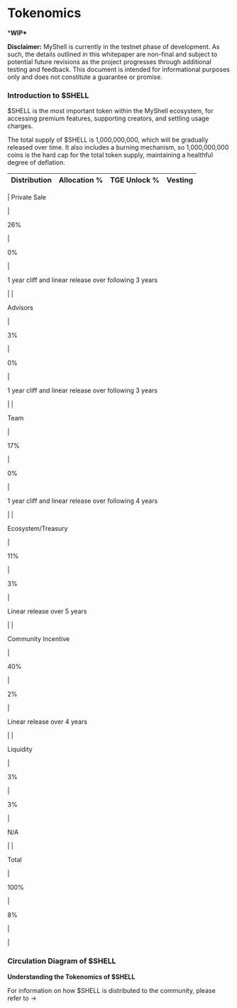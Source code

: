 # Tokenomics

\***WIP\***

**Disclaimer:** MyShell is currently in the testnet phase of development. As such, the details outlined in this whitepaper are non-final and subject to potential future revisions as the project progresses through additional testing and feedback. This document is intended for informational purposes only and does not constitute a guarantee or promise.

### **Introduction to $SHELL**

$SHELL is the most important token within the MyShell ecosystem, for accessing premium features, supporting creators, and settling usage charges.

The total supply of $SHELL is 1,000,000,000, which will be gradually released over time. It also includes a burning mechanism, so 1,000,000,000 coins is the hard cap for the total token supply, maintaining a healthful degree of deflation.

| Distribution | Allocation % | TGE Unlock % | Vesting |
| --- | --- | --- | --- |
| 
Private Sale

 | 

26%

 | 

0%

 | 

1 year cliff and linear release over following 3 years

 |
| 

Advisors

 | 

3%

 | 

0%

 | 

1 year cliff and linear release over following 3 years

 |
| 

Team

 | 

17%

 | 

0%

 | 

1 year cliff and linear release over following 4 years

 |
| 

Ecosystem/Treasury

 | 

11%

 | 

3%

 | 

Linear release over 5 years

 |
| 

Community Incentive

 | 

40%

 | 

2%

 | 

Linear release over 4 years

 |
| 

Liquidity

 | 

3%

 | 

3%

 | 

N/A

 |
| 

Total

 | 

100%

 | 

8%

 | 

 |

### **Circulation Diagram of $SHELL**

**Understanding the Tokenomics of $SHELL**

For information on how $SHELL is distributed to the community, please refer to ->